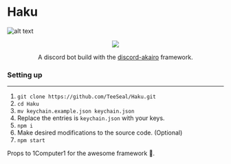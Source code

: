 # Haku
![alt text]( "Haku")
<p align="center"><a href=https://github.com/TeeSeal/Haku><img src="https://a.safe.moe/1oHpd.jpg"/></a></p>
<p align="center">A discord bot build with the <a href=https://github.com/1Computer1/discord-akairo>discord-akairo</a> framework.</p>

### Setting up

---

1. `git clone https://github.com/TeeSeal/Haku.git`
2. `cd Haku`
3. `mv keychain.example.json keychain.json`
4. Replace the entries is `keychain.json` with your keys.
5. `npm i`
6. Make desired modifications to the source code. (Optional)
7. `npm start`

Props to 1Computer1 for the awesome framework 🎉.
